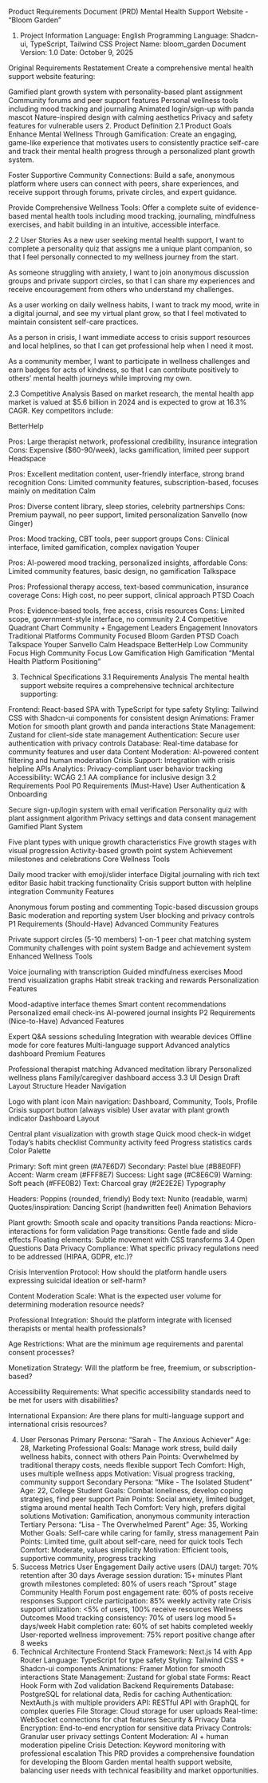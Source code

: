 Product Requirements Document (PRD)
Mental Health Support Website - “Bloom Garden”
1. Project Information
Language: English
Programming Language: Shadcn-ui, TypeScript, Tailwind CSS
Project Name: bloom_garden
Document Version: 1.0
Date: October 9, 2025

Original Requirements Restatement
Create a comprehensive mental health support website featuring:

Gamified plant growth system with personality-based plant assignment
Community forums and peer support features
Personal wellness tools including mood tracking and journaling
Animated login/sign-up with panda mascot
Nature-inspired design with calming aesthetics
Privacy and safety features for vulnerable users
2. Product Definition
2.1 Product Goals
Enhance Mental Wellness Through Gamification: Create an engaging, game-like experience that motivates users to consistently practice self-care and track their mental health progress through a personalized plant growth system.

Foster Supportive Community Connections: Build a safe, anonymous platform where users can connect with peers, share experiences, and receive support through forums, private circles, and expert guidance.

Provide Comprehensive Wellness Tools: Offer a complete suite of evidence-based mental health tools including mood tracking, journaling, mindfulness exercises, and habit building in an intuitive, accessible interface.

2.2 User Stories
As a new user seeking mental health support, I want to complete a personality quiz that assigns me a unique plant companion, so that I feel personally connected to my wellness journey from the start.

As someone struggling with anxiety, I want to join anonymous discussion groups and private support circles, so that I can share my experiences and receive encouragement from others who understand my challenges.

As a user working on daily wellness habits, I want to track my mood, write in a digital journal, and see my virtual plant grow, so that I feel motivated to maintain consistent self-care practices.

As a person in crisis, I want immediate access to crisis support resources and local helplines, so that I can get professional help when I need it most.

As a community member, I want to participate in wellness challenges and earn badges for acts of kindness, so that I can contribute positively to others’ mental health journeys while improving my own.

2.3 Competitive Analysis
Based on market research, the mental health app market is valued at $5.6 billion in 2024 and is expected to grow at 16.3% CAGR. Key competitors include:

BetterHelp

Pros: Large therapist network, professional credibility, insurance integration
Cons: Expensive ($60-90/week), lacks gamification, limited peer support
Headspace

Pros: Excellent meditation content, user-friendly interface, strong brand recognition
Cons: Limited community features, subscription-based, focuses mainly on meditation
Calm

Pros: Diverse content library, sleep stories, celebrity partnerships
Cons: Premium paywall, no peer support, limited personalization
Sanvello (now Ginger)

Pros: Mood tracking, CBT tools, peer support groups
Cons: Clinical interface, limited gamification, complex navigation
Youper

Pros: AI-powered mood tracking, personalized insights, affordable
Cons: Limited community features, basic design, no gamification
Talkspace

Pros: Professional therapy access, text-based communication, insurance coverage
Cons: High cost, no peer support, clinical approach
PTSD Coach

Pros: Evidence-based tools, free access, crisis resources
Cons: Limited scope, government-style interface, no community
2.4 Competitive Quadrant Chart
Community + Engagement Leaders
Engagement Innovators
Traditional Platforms
Community Focused
Bloom Garden
PTSD Coach
Talkspace
Youper
Sanvello
Calm
Headspace
BetterHelp
Low Community Focus
High Community Focus
Low Gamification
High Gamification
“Mental Health Platform Positioning”

3. Technical Specifications
3.1 Requirements Analysis
The mental health support website requires a comprehensive technical architecture supporting:

Frontend: React-based SPA with TypeScript for type safety
Styling: Tailwind CSS with Shadcn-ui components for consistent design
Animations: Framer Motion for smooth plant growth and panda interactions
State Management: Zustand for client-side state management
Authentication: Secure user authentication with privacy controls
Database: Real-time database for community features and user data
Content Moderation: AI-powered content filtering and human moderation
Crisis Support: Integration with crisis helpline APIs
Analytics: Privacy-compliant user behavior tracking
Accessibility: WCAG 2.1 AA compliance for inclusive design
3.2 Requirements Pool
P0 Requirements (Must-Have)
User Authentication & Onboarding

Secure sign-up/login system with email verification
Personality quiz with plant assignment algorithm
Privacy settings and data consent management
Gamified Plant System

Five plant types with unique growth characteristics
Five growth stages with visual progression
Activity-based growth point system
Achievement milestones and celebrations
Core Wellness Tools

Daily mood tracker with emoji/slider interface
Digital journaling with rich text editor
Basic habit tracking functionality
Crisis support button with helpline integration
Community Features

Anonymous forum posting and commenting
Topic-based discussion groups
Basic moderation and reporting system
User blocking and privacy controls
P1 Requirements (Should-Have)
Advanced Community Features

Private support circles (5-10 members)
1-on-1 peer chat matching system
Community challenges with point system
Badge and achievement system
Enhanced Wellness Tools

Voice journaling with transcription
Guided mindfulness exercises
Mood trend visualization graphs
Habit streak tracking and rewards
Personalization Features

Mood-adaptive interface themes
Smart content recommendations
Personalized email check-ins
AI-powered journal insights
P2 Requirements (Nice-to-Have)
Advanced Features

Expert Q&A sessions scheduling
Integration with wearable devices
Offline mode for core features
Multi-language support
Advanced analytics dashboard
Premium Features

Professional therapist matching
Advanced meditation library
Personalized wellness plans
Family/caregiver dashboard access
3.3 UI Design Draft
Layout Structure
Header Navigation

Logo with plant icon
Main navigation: Dashboard, Community, Tools, Profile
Crisis support button (always visible)
User avatar with plant growth indicator
Dashboard Layout

Central plant visualization with growth stage
Quick mood check-in widget
Today’s habits checklist
Community activity feed
Progress statistics cards
Color Palette

Primary: Soft mint green (#A7E6D7)
Secondary: Pastel blue (#B8E0FF)
Accent: Warm cream (#FFF8E7)
Success: Light sage (#C8E6C9)
Warning: Soft peach (#FFE0B2)
Text: Charcoal gray (#2E2E2E)
Typography

Headers: Poppins (rounded, friendly)
Body text: Nunito (readable, warm)
Quotes/inspiration: Dancing Script (handwritten feel)
Animation Behaviors

Plant growth: Smooth scale and opacity transitions
Panda reactions: Micro-interactions for form validation
Page transitions: Gentle fade and slide effects
Floating elements: Subtle movement with CSS transforms
3.4 Open Questions
Data Privacy Compliance: What specific privacy regulations need to be addressed (HIPAA, GDPR, etc.)?

Crisis Intervention Protocol: How should the platform handle users expressing suicidal ideation or self-harm?

Content Moderation Scale: What is the expected user volume for determining moderation resource needs?

Professional Integration: Should the platform integrate with licensed therapists or mental health professionals?

Age Restrictions: What are the minimum age requirements and parental consent processes?

Monetization Strategy: Will the platform be free, freemium, or subscription-based?

Accessibility Requirements: What specific accessibility standards need to be met for users with disabilities?

International Expansion: Are there plans for multi-language support and international crisis resources?

4. User Personas
Primary Persona: “Sarah - The Anxious Achiever”
Age: 28, Marketing Professional
Goals: Manage work stress, build daily wellness habits, connect with others
Pain Points: Overwhelmed by traditional therapy costs, needs flexible support
Tech Comfort: High, uses multiple wellness apps
Motivation: Visual progress tracking, community support
Secondary Persona: “Mike - The Isolated Student”
Age: 22, College Student
Goals: Combat loneliness, develop coping strategies, find peer support
Pain Points: Social anxiety, limited budget, stigma around mental health
Tech Comfort: Very high, prefers digital solutions
Motivation: Gamification, anonymous community interaction
Tertiary Persona: “Lisa - The Overwhelmed Parent”
Age: 35, Working Mother
Goals: Self-care while caring for family, stress management
Pain Points: Limited time, guilt about self-care, need for quick tools
Tech Comfort: Moderate, values simplicity
Motivation: Efficient tools, supportive community, progress tracking
5. Success Metrics
User Engagement
Daily active users (DAU) target: 70% retention after 30 days
Average session duration: 15+ minutes
Plant growth milestones completed: 80% of users reach “Sprout” stage
Community Health
Forum post engagement rate: 60% of posts receive responses
Support circle participation: 85% weekly activity rate
Crisis support utilization: <5% of users, 100% receive resources
Wellness Outcomes
Mood tracking consistency: 70% of users log mood 5+ days/week
Habit completion rate: 60% of set habits completed weekly
User-reported wellness improvement: 75% report positive change after 8 weeks
6. Technical Architecture
Frontend Stack
Framework: Next.js 14 with App Router
Language: TypeScript for type safety
Styling: Tailwind CSS + Shadcn-ui components
Animations: Framer Motion for smooth interactions
State Management: Zustand for global state
Forms: React Hook Form with Zod validation
Backend Requirements
Database: PostgreSQL for relational data, Redis for caching
Authentication: NextAuth.js with multiple providers
API: RESTful API with GraphQL for complex queries
File Storage: Cloud storage for user uploads
Real-time: WebSocket connections for chat features
Security & Privacy
Data Encryption: End-to-end encryption for sensitive data
Privacy Controls: Granular user privacy settings
Content Moderation: AI + human moderation pipeline
Crisis Detection: Keyword monitoring with professional escalation
This PRD provides a comprehensive foundation for developing the Bloom Garden mental health support website, balancing user needs with technical feasibility and market opportunities.
